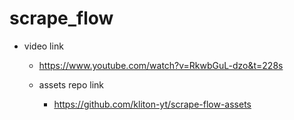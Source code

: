 # scrape_flow

- video link
    - https://www.youtube.com/watch?v=RkwbGuL-dzo&t=228s

    - assets repo link
        - https://github.com/kliton-yt/scrape-flow-assets